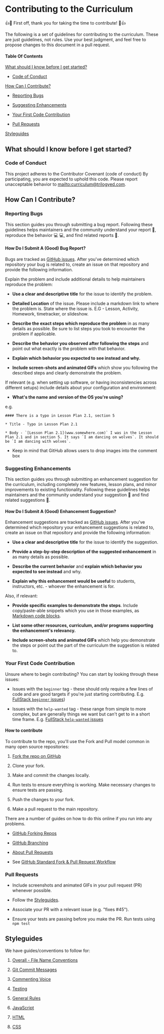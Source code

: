 # Contributing to the Curriculum

:+1::tada: First off, thank you for taking the time to contribute! :tada::+1:

The following is a set of guidelines for contributing to the curriculum.
These are just guidelines, not rules. Use your best judgment, and feel free to propose changes to this document in a pull request.

#### Table Of Contents

[What should I know before I get started?](#what-should-i-know-before-i-get-started)

* [Code of Conduct](#code-of-conduct)

[How Can I Contribute?](#how-can-i-contribute)

* [Reporting Bugs](#reporting-bugs)

* [Suggesting Enhancements](#suggesting-enhancements)

* [Your First Code Contribution](#your-first-code-contribution)

* [Pull Requests](#pull-requests)

[Styleguides](#styleguides)

## What should I know before I get started?

### Code of Conduct

This project adheres to the Contributor Covenant (code of conduct)
By participating, you are expected to uphold this code.
Please report unacceptable behavior to <mailto:curriculum@trilogyed.com>.

## How Can I Contribute?

### Reporting Bugs

This section guides you through submitting a bug report. Following these guidelines helps maintainers and the community understand your report :pencil:, reproduce the behavior :computer: :computer:, and find related reports :mag_right:.

#### How Do I Submit A (Good) Bug Report?

Bugs are tracked as [GitHub issues](https://guides.github.com/features/issues/). After you've determined which repository your bug is related to, create an issue on that repository and provide the following information.

Explain the problem and include additional details to help maintainers reproduce the problem:

* **Use a clear and descriptive title** for the issue to identify the problem.

* **Detailed Location** of the issue. Please include a markdown link to where the problem is. State where the issue is. E.G - Lesson, Activity, Homework, timetracker, or slideshow.

* **Describe the exact steps which reproduce the problem** in as many details as possible. Be sure to list steps you took to encounter the problem if applicable.

* **Describe the behavior you observed after following the steps** and point out what exactly is the problem with that behavior.

* **Explain which behavior you expected to see instead and why.**

* **Include screen-shots and animated GIFs** which show you following the described steps and clearly demonstrate the problem.

If relevant (e.g. when setting up software, or having inconsistencies across different setups) include details about your configuration and environment:

* **What's the name and version of the OS you're using?**

e.g.

```
#### There is a typo in Lesson Plan 2.1, section 5

* Title - Typo in Lesson Plan 2.1

* Body - `[Lesson Plan 2.1](www.somewhere.com)` I was in the Lesson Plan 2.1 and in section 5. It says `I am dancing on wolves`. It should be `I am dancing with wolves`.
```

* Keep in mind that GitHub allows users to drop images into the comment box

### Suggesting Enhancements

This section guides you through submitting an enhancement suggestion for the curriculum, including completely new features, lesson plans, and minor improvements to existing functionality. Following these guidelines helps maintainers and the community understand your suggestion :pencil: and find related suggestions :mag_right:.

#### How Do I Submit A (Good) Enhancement Suggestion?

Enhancement suggestions are tracked as [GitHub issues](https://guides.github.com/features/issues/). After you've determined which repository your enhancement suggestions is related to, create an issue on that repository and provide the following information:

* **Use a clear and descriptive title** for the issue to identify the suggestion.

* **Provide a step-by-step description of the suggested enhancement** in as many details as possible.

* **Describe the current behavior** and **explain which behavior you expected to see instead** and why.

* **Explain why this enhancement would be useful** to students, instructors, etc. - whoever the enhancement is for.

Also, if relevant:

* **Provide specific examples to demonstrate the steps**. Include copy/paste-able snippets which you use in those examples, as [Markdown code blocks](https://help.github.com/articles/markdown-basics/#multiple-lines).

* **List some other resources, curriculum, and/or programs supporting the enhancement's relevancy.**

* **Include screen-shots and animated GIFs** which help you demonstrate the steps or point out the part of the curriculum the suggestion is related to.

### Your First Code Contribution

Unsure where to begin contributing? You can start by looking through these issues:

* Issues with the `beginner` tag - these should only require a few lines of code and are good targets if you're just starting contributing. E.g. [FullStack `beginner` issues](https://github.com/coding-boot-camp/FullStack-Lesson-Plans/issues?q=is:issue+is:open+label:%22beginner%22))

* Issues with the `help-wanted` tag - these range from simple to more complex, but are generally things we want but can't get to in a short time frame. E.g. [FullStack `help-wanted` issues](https://github.com/coding-boot-camp/FullStack-Lesson-Plans/issues?q=is:issue+is:open+label:%22help+wanted%22)

#### How to contribute

To contribute to the repo, you'll use the Fork and Pull model common in many open source repositories:

1. [Fork the repo on GitHub](https://help.github.com/articles/fork-a-repo/)

2. Clone your fork.

3. Make and commit the changes locally.

4. Run tests to ensure everything is working. Make necessary changes to ensure tests are passing.

5. Push the changes to your fork.

6. Make a pull request to the main repository.

There are a number of guides on how to do this online if you run into any problems.

* [GitHub Forking Repos](https://guides.github.com/activities/forking/)

* [GitHub Branching](https://help.github.com/articles/creating-and-deleting-branches-within-your-repository/)

* [About Pull Requests](https://help.github.com/articles/about-pull-requests/)

* See [GitHub Standard Fork & Pull Request Workflow](https://gist.github.com/Chaser324/ce0505fbed06b947d962)

### Pull Requests

* Include screenshots and animated GIFs in your pull request (PR) whenever possible.

* Follow the [Styleguides](#Styleguides).

* Associate your PR with a relevant issue (e.g. "fixes #45").

* Ensure your tests are passing before you make the PR. Run tests using `npm test`

## Styleguides

We have guides/conventions to follow for:

1. [Overall - File Name Conventions](https://github.com/coding-boot-camp/curriculum-dev-docs/blob/master/guides/Style.md#overall)

2. [Git Commit Messages](https://github.com/coding-boot-camp/curriculum-dev-docs/blob/master/guides/Style.md#git-commit-messages)

3. [Commenting Voice](https://github.com/coding-boot-camp/curriculum-dev-docs/blob/master/guides/Style.md#commenting-voice)

4. [Testing](https://github.com/coding-boot-camp/curriculum-dev-docs/blob/master/guides/Style.md#testing)

5. [General Rules](https://github.com/coding-boot-camp/curriculum-dev-docs/blob/master/guides/Style.md#general-rules)

6. [JavaScript](https://github.com/coding-boot-camp/curriculum-dev-docs/blob/master/guides/Style.md#javascript)

7. [HTML](https://github.com/coding-boot-camp/curriculum-dev-docs/blob/master/guides/Style.md#html)

8. [CSS](https://github.com/coding-boot-camp/curriculum-dev-docs/blob/master/guides/Style.md#css)

